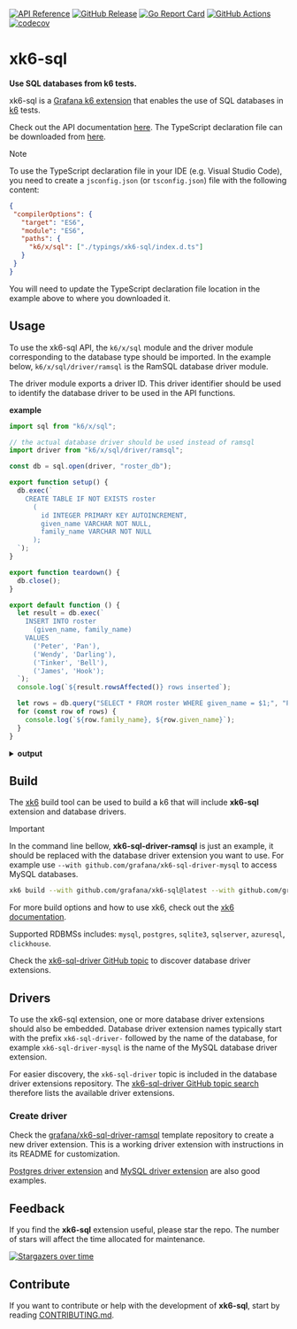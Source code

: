 [![API Reference](https://img.shields.io/badge/API-reference-blue?logo=readme&logoColor=lightgray)](https://sql.x.k6.io)
[![GitHub Release](https://img.shields.io/github/v/release/grafana/xk6-sql)](https://github.com/grafana/xk6-sql/releases/latest)
[![Go Report Card](https://goreportcard.com/badge/github.com/grafana/xk6-sql)](https://goreportcard.com/report/github.com/grafana/xk6-sql)
[![GitHub Actions](https://github.com/grafana/xk6-sql/actions/workflows/validate.yml/badge.svg)](https://github.com/grafana/xk6-sql/actions/workflows/validate.yml)
[![codecov](https://codecov.io/gh/grafana/xk6-sql/graph/badge.svg?token=DSkK7glKPq)](https://codecov.io/gh/grafana/xk6-sql)

# xk6-sql

**Use SQL databases from k6 tests.**

xk6-sql is a [Grafana k6 extension](https://grafana.com/docs/k6/latest/extensions/) that enables the use of SQL databases in [k6](https://grafana.com/docs/k6/latest/) tests.

Check out the API documentation [here](https://sql.x.k6.io). The TypeScript declaration file can be downloaded from [here](https://sql.x.k6.io/index.d.ts).

> [!NOTE]
> To use the TypeScript declaration file in your IDE (e.g. Visual Studio Code), you need to create a `jsconfig.json` (or `tsconfig.json`) file with the following content:
>
> ```json file=examples/jsconfig.json
> {
>  "compilerOptions": {
>    "target": "ES6",
>    "module": "ES6",
>    "paths": {
>      "k6/x/sql": ["./typings/xk6-sql/index.d.ts"]
>    }
>  }
>}
>```
> You will need to update the TypeScript declaration file location in the example above to where you downloaded it.

## Usage

To use the xk6-sql API, the `k6/x/sql` module and the driver module corresponding to the database type should be imported. In the example below, `k6/x/sql/driver/ramsql` is the RamSQL database driver module.

The driver module exports a driver ID. This driver identifier should be used to identify the database driver to be used in the API functions.

**example**

```javascript file=examples/example.js
import sql from "k6/x/sql";

// the actual database driver should be used instead of ramsql
import driver from "k6/x/sql/driver/ramsql";

const db = sql.open(driver, "roster_db");

export function setup() {
  db.exec(`
    CREATE TABLE IF NOT EXISTS roster
      (
        id INTEGER PRIMARY KEY AUTOINCREMENT,
        given_name VARCHAR NOT NULL,
        family_name VARCHAR NOT NULL
      );
  `);
}

export function teardown() {
  db.close();
}

export default function () {
  let result = db.exec(`
    INSERT INTO roster
      (given_name, family_name)
    VALUES
      ('Peter', 'Pan'),
      ('Wendy', 'Darling'),
      ('Tinker', 'Bell'),
      ('James', 'Hook');
  `);
  console.log(`${result.rowsAffected()} rows inserted`);

  let rows = db.query("SELECT * FROM roster WHERE given_name = $1;", "Peter");
  for (const row of rows) {
    console.log(`${row.family_name}, ${row.given_name}`);
  }
}
```

<details>
<summary><b>output</b></summary>

```bash file=examples/example.txt

         /\      Grafana   /‾‾/  
    /\  /  \     |\  __   /  /   
   /  \/    \    | |/ /  /   ‾‾\ 
  /          \   |   (  |  (‾)  |
 / __________ \  |_|\_\  \_____/ 

     execution: local
        script: examples/example.js
        output: -

     scenarios: (100.00%) 1 scenario, 1 max VUs, 10m30s max duration (incl. graceful stop):
              * default: 1 iterations for each of 1 VUs (maxDuration: 10m0s, gracefulStop: 30s)

time="2024-10-21T15:47:50+02:00" level=info msg="4 rows inserted" source=console
time="2024-10-21T15:47:50+02:00" level=info msg="Pan, Peter" source=console

     data_received........: 0 B 0 B/s
     data_sent............: 0 B 0 B/s
     iteration_duration...: avg=371.25µs min=371.25µs med=371.25µs max=371.25µs p(90)=371.25µs p(95)=371.25µs
     iterations...........: 1   1061.969082/s


running (00m00.0s), 0/1 VUs, 1 complete and 0 interrupted iterations
default ✓ [ 100% ] 1 VUs  00m00.0s/10m0s  1/1 iters, 1 per VU
```

</details>

## Build

The [xk6](https://github.com/grafana/xk6) build tool can be used to build a k6 that will include **xk6-sql** extension and database drivers.

> [!IMPORTANT]
> In the command line bellow, **xk6-sql-driver-ramsql** is just an example, it should be replaced with the database driver extension you want to use.
> For example use `--with github.com/grafana/xk6-sql-driver-mysql` to access MySQL databases.

```bash
xk6 build --with github.com/grafana/xk6-sql@latest --with github.com/grafana/xk6-sql-driver-ramsql
```

For more build options and how to use xk6, check out the [xk6 documentation](https://github.com/grafana/xk6).

Supported RDBMSs includes: `mysql`, `postgres`, `sqlite3`, `sqlserver`, `azuresql`, `clickhouse`.

Check the [xk6-sql-driver GitHub topic](https://github.com/topics/xk6-sql-driver) to discover database driver extensions.

## Drivers

To use the xk6-sql extension, one or more database driver extensions should also be embedded. Database driver extension names typically start with the prefix `xk6-sql-driver-` followed by the name of the database, for example `xk6-sql-driver-mysql` is the name of the MySQL database driver extension.

For easier discovery, the `xk6-sql-driver` topic is included in the database driver extensions repository. The [xk6-sql-driver GitHub topic search](https://github.com/topics/xk6-sql-driver) therefore lists the available driver extensions.

### Create driver

Check the [grafana/xk6-sql-driver-ramsql](https://github.com/grafana/xk6-sql-driver-ramsql) template repository to create a new driver extension. This is a working driver extension with instructions in its README for customization.

[Postgres driver extension](https://github.com/grafana/xk6-sql-driver-postgres) and [MySQL driver extension](https://github.com/grafana/xk6-sql-driver-mysql) are also good examples.

## Feedback

If you find the **xk6-sql** extension useful, please star the repo. The number of stars will affect the time allocated for maintenance.

[![Stargazers over time](https://starchart.cc/grafana/xk6-sql.svg?variant=adaptive)](https://starchart.cc/grafana/xk6-sql)

## Contribute

If you want to contribute or help with the development of **xk6-sql**, start by reading [CONTRIBUTING.md](CONTRIBUTING.md). 
